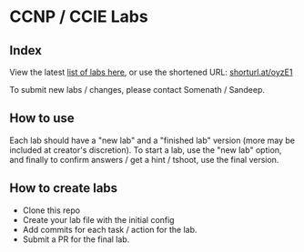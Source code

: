 # CCNP / CCIE Labs
## Index
View the latest [list of labs here](https://docs.google.com/spreadsheets/d/1oNeURhE6eTW6Lh2Vl1t35Aihu-QHygDEkXaP5IrlMqE/edit?usp=sharing), or use the shortened URL: [shorturl.at/oyzE1](shorturl.at/oyzE1)

To submit new labs / changes, please contact Somenath / Sandeep. 

## How to use
Each lab should have a "new lab" and a "finished lab" version (more may be included at creator's discretion). 
To start a lab, use the "new lab" option, and finally to confirm answers / get a hint / tshoot, use the final version. 

## How to create labs
* Clone this repo
* Create your lab file with the initial config
* Add commits for each task / action for the lab. 
* Submit a PR for the final lab. 

